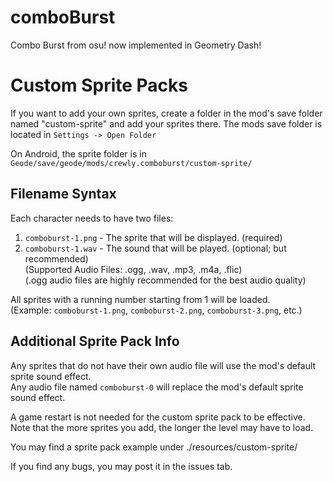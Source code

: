 # comboBurst

Combo Burst from osu! now implemented in Geometry Dash!  

# Custom Sprite Packs

If you want to add your own sprites, create a folder in the mod's save folder named "custom-sprite" and add your sprites there.
The mods save folder is located in `Settings -> Open Folder`  

On Android, the sprite folder is in `Geode/save/geode/mods/crewly.comboburst/custom-sprite/`  

## Filename Syntax

Each character needs to have two files:
1. `comboburst-1.png` - The sprite that will be displayed. (required)
2. `comboburst-1.wav` - The sound that will be played. (optional; but recommended)  
(Supported Audio Files: .ogg, .wav, .mp3, .m4a, .flic)  
(.ogg audio files are highly recommended for the best audio quality)  

All sprites with a running number starting from 1 will be loaded.  
(Example: `comboburst-1.png`, `comboburst-2.png`, `comboburst-3.png`, etc.)  

## Additional Sprite Pack Info

Any sprites that do not have their own audio file will use the mod's default sprite sound effect.  
Any audio file named `comboburst-0` will replace the mod's default sprite sound effect.

A game restart is not needed for the custom sprite pack to be effective.  
Note that the more sprites you add, the longer the level may have to load.  

You may find a sprite pack example under ./resources/custom-sprite/

If you find any bugs, you may post it in the issues tab.
